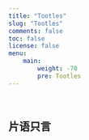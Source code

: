 ```yaml
---
title: "Tootles"
slug: "Tootles"
comments: false
toc: false
license: false
menu:
    main:
        weight: -70
        pre: Tootles
---
```

<style>
.article-header {
    display: none;
  }
</style>
<br>

## 片语只言
<br>
<!-- 引用 artitalk -->
<script type="text/javascript" src="/js/artitalk.js"></script>
<!-- 存放说说的容器 -->
<div id="artitalk_main"></div>
<script>
	new Artitalk({
    	appId: 'jA4aNmHuxgrlpS1W2I73xUgv-MdYXbMMI', // Your LeanCloud appId
   		appKey: 'bpWvJs2xi2pKFETu5jKWPx88', // Your LeanCloud appKey
   		pageSize: '10',
   		color1: '#f8f8f8',
   		color2: '#f8f8f8',
   		color3: '#000',
      bgImg: '/blank.jpg',
      atComment: 0,
})
</script>

<style>
#artitalk_main .artitalk_avatar {
  border-radius:100%!important;
  -moz-border-radius:0%!important;
  box-shadow:inset: 0!important;
  -webkit-box-shadow:inset 0 0px 0 3333sf!important;
  -webkit-transition: 0s!important;
  -webkit-transition:-webkit-transform 0s ease-out!important;
  transition:transform 0s ease-out!important;
  -moz-transition:-moz-transform .4s ease-out!important;
  border-width:0!important;
  opacity: 0!important;
}

#artitalk_main .cbp_tmtimeline>li .cbp_tmlabel {
  margin:0 0 35px 5px!important;
  z-index:1;
  background:" + color2 + ";
  color:" + color3 + ";
  padding:.8em 1.2em .4em 1.2em;
  font-weight:300;
  line-height:1.4;
  position:relative;
  border-radius:10px!important;
  transition:all .3s ease 0s;
  box-shadow:0 1px 2px rgba(0,0,0,.15);
  cursor:pointer;
  display:block;
}

</style>